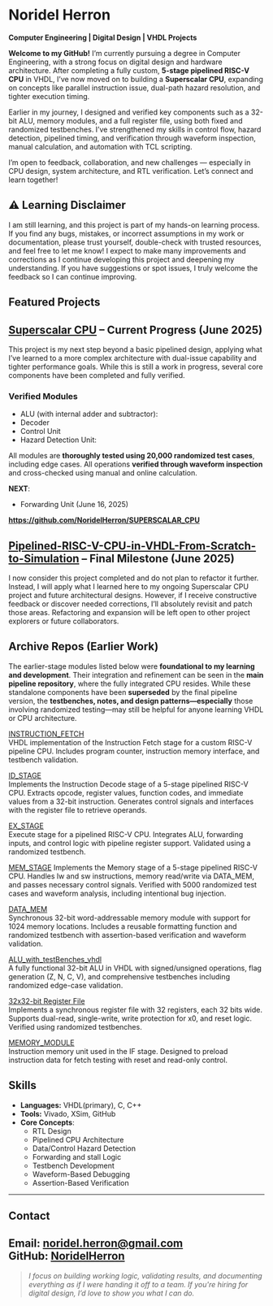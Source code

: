 # Noridel Herron

**Computer Engineering | Digital Design | VHDL Projects**

**Welcome to my GitHub!**
I’m currently pursuing a degree in Computer Engineering, with a strong focus on digital design and hardware architecture. After completing a fully custom, **5-stage pipelined RISC-V CPU** in VHDL, I’ve now moved on to building a **Superscalar CPU**, expanding on concepts like parallel instruction issue, dual-path hazard resolution, and tighter execution timing.

Earlier in my journey, I designed and verified key components such as a 32-bit ALU, memory modules, and a full register file, using both fixed and randomized testbenches. I’ve strengthened my skills in control flow, hazard detection, pipelined timing, and verification through waveform inspection, manual calculation, and automation with TCL scripting.

I’m open to feedback, collaboration, and new challenges — especially in CPU design, system architecture, and RTL verification. Let’s connect and learn together!
## ⚠️ Learning Disclaimer

I am still learning, and this project is part of my hands-on learning process. If you find any bugs, mistakes, or incorrect assumptions in my work or documentation, please trust yourself, double-check with trusted resources, and feel free to let me know!
I expect to make many improvements and corrections as I continue developing this project and deepening my understanding.
If you have suggestions or spot issues, I truly welcome the feedback so I can continue improving.

## Featured Projects
## [Superscalar CPU]([https://github.com/NoridelHerron/INSTRUCTION_FETCH](https://github.com/NoridelHerron/SUPERSCALAR_CPU))  – Current Progress (June 2025) 
This project is my next step beyond a basic pipelined design, applying what I’ve learned to a more complex architecture with dual-issue capability and tighter performance goals. While this is still a work in progress, several core components have been completed and fully verified.

### Verified Modules
- ALU (with internal adder and subtractor):
- Decoder
- Control Unit
- Hazard Detection Unit:

All modules are **thoroughly tested using 20,000 randomized test cases**, including edge cases. All operations **verified through waveform inspection** and cross-checked using manual and online calculation.

**NEXT**:
- Forwarding Unit (June 16, 2025)

**https://github.com/NoridelHerron/SUPERSCALAR_CPU**

## [Pipelined-RISC-V-CPU-in-VHDL-From-Scratch-to-Simulation](https://github.com/NoridelHerron/Pipelined-RISC-V-CPU-in-VHDL-From-Scratch-to-Simulation) – Final Milestone (June 2025)
I now consider this project completed and do not plan to refactor it further. Instead, I will apply what I learned here to my ongoing Superscalar CPU project and future architectural designs. However, if I receive constructive feedback or discover needed corrections, I’ll absolutely revisit and patch those areas. Refactoring and expansion will be left open to other project explorers or future collaborators.

## Archive Repos (Earlier Work)
The earlier-stage modules listed below were **foundational to my learning and development**. Their integration and refinement can be seen in the **main pipeline repository**, where the fully integrated CPU resides. While these standalone components have been **superseded** by the final pipeline version, the **testbenches, notes, and design patterns—especially** those involving randomized testing—may still be helpful for anyone learning VHDL or CPU architecture.

[INSTRUCTION_FETCH](https://github.com/NoridelHerron/INSTRUCTION_FETCH)  
VHDL implementation of the Instruction Fetch stage for a custom RISC-V pipeline CPU. Includes program counter, instruction memory interface, and testbench validation.

[ID_STAGE](https://github.com/NoridelHerron/ID_STAGE)  
Implements the Instruction Decode stage of a 5-stage pipelined RISC-V CPU. Extracts opcode, register values, function codes, and immediate values from a 32-bit instruction. Generates control signals and interfaces with the register file to retrieve operands.

[EX_STAGE](https://github.com/NoridelHerron/EX_STAGE)  
Execute stage for a pipelined RISC-V CPU. Integrates ALU, forwarding inputs, and control logic with pipeline register support. Validated using a randomized testbench.

[MEM_STAGE](https://github.com/NoridelHerron/MEM_STAGE)
Implements the Memory stage of a 5-stage pipelined RISC-V CPU. Handles lw and sw instructions, memory read/write via DATA_MEM, and passes necessary control signals. Verified with 5000 randomized test cases and waveform analysis, including intentional bug injection.

[DATA_MEM](https://github.com/NoridelHerron/DATA_MEM)  
Synchronous 32-bit word-addressable memory module with support for 1024 memory locations. Includes a reusable formatting function and randomized testbench with assertion-based verification and waveform validation.

[ALU_with_testBenches_vhdl](https://github.com/NoridelHerron/ALU_with_testBenches_vhdl)  
A fully functional 32-bit ALU in VHDL with signed/unsigned operations, flag generation (Z, N, C, V), and comprehensive testbenches including randomized edge-case validation.

[32x32-bit Register File](https://github.com/NoridelHerron/32x32-bit-Register-File-in-VHDL-)  
Implements a synchronous register file with 32 registers, each 32 bits wide. Supports dual-read, single-write, write protection for x0, and reset logic. Verified using randomized testbenches.

[MEMORY_MODULE](https://github.com/NoridelHerron/MEMORY_MODULE)  
Instruction memory unit used in the IF stage. Designed to preload instruction data for fetch testing with reset and read-only control.

## Skills
- **Languages:** VHDL(primary), C, C++
- **Tools:** Vivado, XSim, GitHub
- **Core Concepts**:
  - RTL Design
  - Pipelined CPU Architecture
  - Data/Control Hazard Detection
  - Forwarding and stall Logic
  - Testbench Development
  - Waveform-Based Debugging
  - Assertion-Based Verification
---

## Contact
**Email:** noridel.herron@gmail.com  
**GitHub:** [NoridelHerron](https://github.com/NoridelHerron)
---

> *I focus on building working logic, validating results, and documenting everything as if I were handing it off to a team. If you're hiring for digital design, I’d love to show you what I can do.*
